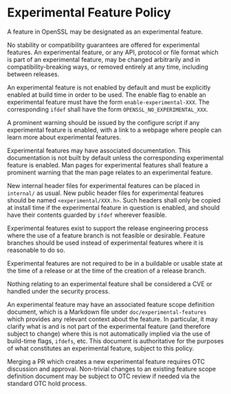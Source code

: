 Experimental Feature Policy
===========================

A feature in OpenSSL may be designated as an experimental feature.

No stability or compatibility guarantees are offered for experimental features.
An experimental feature, or any API, protocol or file format which is part of an
experimental feature, may be changed arbitrarily and in compatibility-breaking
ways, or removed entirely at any time, including between releases.

An experimental feature is not enabled by default and must be explicitly enabled
at build time in order to be used. The enable flag to enable an experimental
feature must have the form `enable-experimental-XXX`. The corresponding `ifdef`
shall have the form `OPENSSL_NO_EXPERIMENTAL_XXX`.

A prominent warning should be issued by the configure script if any experimental
feature is enabled, with a link to a webpage where people can learn more about
experimental features.

Experimental features may have associated documentation. This documentation is
not built by default unless the corresponding experimental feature is enabled.
Man pages for experimental features shall feature a prominent warning that the
man page relates to an experimental feature.

New internal header files for experimental features can be placed in `internal/`
as usual. New public header files for experimental features should be named
`<experimental/XXX.h>`. Such headers shall only be copied at install time if the
experimental feature in question is enabled, and should have their contents
guarded by `ifdef` wherever feasible.

Experimental features exist to support the release engineering process where the
use of a feature branch is not feasible or desirable. Feature branches should be
used instead of experimental features where it is reasonable to do so.

Experimental features are not required to be in a buildable or usable state at
the time of a release or at the time of the creation of a release branch.

Nothing relating to an experimental feature shall be considered a CVE or handled
under the security process.

An experimental feature may have an associated feature scope definition
document, which is a Markdown file under `doc/experimental-features` which
provides any relevant context about the feature. In particular, it may clarify
what is and is not part of the experimental feature (and therefore subject to
change) where this is not automatically implied via the use of build-time flags,
`ifdefs`, etc. This document is authoritative for the purposes of what
constitutes an experimental feature, subject to this policy.

Merging a PR which creates a new experimental feature requires OTC discussion
and approval. Non-trivial changes to an existing feature scope definition
document may be subject to OTC review if needed via the standard OTC hold
process.

